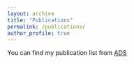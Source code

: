 ```yaml
---
layout: archive
title: "Publications"
permalink: /publications/
author_profile: true
---
```


You can find my publication list from [ADS](https://ui.adsabs.harvard.edu/user/libraries/DXCVeHmMQUyE9ABL0ko2eA)

